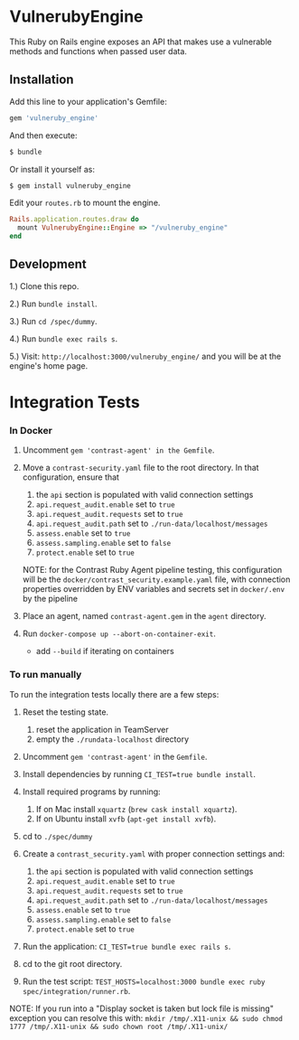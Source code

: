 # VulnerubyEngine
This Ruby on Rails engine exposes an API that makes use a vulnerable methods and functions when passed user data.

## Installation
Add this line to your application's Gemfile:

```ruby
gem 'vulneruby_engine'
```

And then execute:
```bash
$ bundle
```

Or install it yourself as:
```bash
$ gem install vulneruby_engine
```

Edit your `routes.rb` to mount the engine. 
```ruby
Rails.application.routes.draw do
  mount VulnerubyEngine::Engine => "/vulneruby_engine"
end
```

## Development

1.) Clone this repo.

2.) Run `bundle install`.

3.) Run `cd /spec/dummy`.

4.) Run `bundle exec rails s`.

5.) Visit: `http://localhost:3000/vulneruby_engine/` and you will be at the engine's home page.

# Integration Tests

### In Docker

1. Uncomment `gem 'contrast-agent' in the Gemfile`.

2. Move a `contrast-security.yaml` file to the root directory. In that configuration, ensure that 
   1. the `api` section is populated with valid connection settings
   2. `api.request_audit.enable` set to `true`
   3. `api.request_audit.requests` set to `true`
   4. `api.request_audit.path` set to `./run-data/localhost/messages`
   5. `assess.enable` set to `true`
   6. `assess.sampling.enable` set to `false`
   7. `protect.enable` set to `true`
   
   NOTE: for the Contrast Ruby Agent pipeline testing, this configuration will be the `docker/contrast_security.example.yaml`
   file, with connection properties overridden by ENV variables and secrets set in `docker/.env` by the pipeline

3. Place an agent, named `contrast-agent.gem` in the `agent` directory.

4. Run `docker-compose up --abort-on-container-exit`.
   * add `--build` if iterating on containers

### To run manually

To run the integration tests locally there are a few steps: 

1. Reset the testing state.
   1. reset the application in TeamServer
   2. empty the `./rundata-localhost` directory

2. Uncomment `gem 'contrast-agent'` in the `Gemfile`.

3. Install dependencies by running `CI_TEST=true bundle install`.

4. Install required programs by running:
   1. If on Mac install `xquartz` (`brew cask install xquartz`).
   2. If on Ubuntu install `xvfb` (`apt-get install xvfb`).

5. cd to `./spec/dummy`

6. Create a `contrast_security.yaml` with proper connection settings and:
   1. the `api` section is populated with valid connection settings
   2. `api.request_audit.enable` set to `true`
   3. `api.request_audit.requests` set to `true`
   4. `api.request_audit.path` set to `./run-data/localhost/messages`
   5. `assess.enable` set to `true`
   6. `assess.sampling.enable` set to `false`
   7. `protect.enable` set to `true`

7. Run the application: `CI_TEST=true bundle exec rails s`.

8. cd to the git root directory.

9. Run the test script: `TEST_HOSTS=localhost:3000 bundle exec ruby spec/integration/runner.rb`.

NOTE: If you run into a "Display socket is taken but lock file is missing" exception you can resolve this with:
`mkdir /tmp/.X11-unix && sudo chmod 1777 /tmp/.X11-unix && sudo chown root /tmp/.X11-unix/`